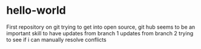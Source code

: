 # hello-world
First repository on git 
trying to get into open source, git hub seems to be an important skill to have
updates from branch 1
updates from branch 2
trying to see if i can manually resolve conflicts
